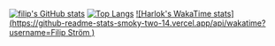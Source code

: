 
[![filip's GitHub stats](https://github-readme-stats-smoky-two-14.vercel.app/api?username=filipstrom&count_private=true&hide=stars&show_icons=true&theme=slateorange )](https://github.com/anuraghazra/github-readme-stats)
[![Top Langs](https://github-readme-stats-smoky-two-14.vercel.app/api/top-langs/?username=filipstrom&layout=compact&exclude_repo=Prediktiv-modellering&theme=slateorange)](https://github.com/anuraghazra/github-readme-stats)
[![Harlok's WakaTime stats](https://github-readme-stats-smoky-two-14.vercel.app/api/wakatime?username=Filip Ström )](https://github.com/anuraghazra/github-readme-stats)




<!--
**filipstrom/filipstrom** is a ✨ _special_ ✨ repository because its `README.md` (this file) appears on your GitHub profile.
### Hi there 👋

Here are some ideas to get you started:

- 🔭 I’m currently working on ...
- 🌱 I’m currently learning ...
- 👯 I’m looking to collaborate on ...
- 🤔 I’m looking for help with ...
- 💬 Ask me about ...
- 📫 How to reach me: ...
- 😄 Pronouns: ...
- ⚡ Fun fact: ...
-->
